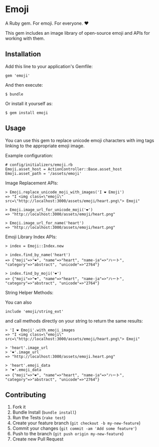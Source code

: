 # Emoji

A Ruby gem. For emoji. For everyone. :heart:

This gem includes an image library of open-source emoji and APIs for working with them.

## Installation

Add this line to your application's Gemfile:

    gem 'emoji'

And then execute:

    $ bundle

Or install it yourself as:

    $ gem install emoji

## Usage

You can use this gem to replace unicode emoji characters with img tags linking to the appropriate emoji image.

Example configuration:
    
    # config/initializers/emoji.rb
    Emoji.asset_host = ActionController::Base.asset_host
    Emoji.asset_path = '/assets/emoji'

Image Replacement APIs:

    > Emoji.replace_unicode_moji_with_images('I ❤ Emoji')
    => "I <img class=\"emoji\" src=\"http://localhost:3000/assets/emoji/heart.png\"> Emoji"

    > Emoji.image_url_for_unicode_moji('❤')
    => "http://localhost:3000/assets/emoji/heart.png"
    
    > Emoji.image_url_for_name('heart')
    => "http://localhost:3000/assets/emoji/heart.png"

Emoji Library Index APIs:

    > index = Emoji::Index.new
    
    > index.find_by_name('heart')
    => {"moji"=>"❤", "name"=>"heart", "name-ja"=>"ハート", "category"=>"abstract", "unicode"=>"2764"}
    
    > index.find_by_moji('❤')
    => {"moji"=>"❤", "name"=>"heart", "name-ja"=>"ハート", "category"=>"abstract", "unicode"=>"2764"}

String Helper Methods:

You can also 

    include 'emoji/string_ext'

and call methods directly on your string to return the same results:

    > 'I ❤ Emoji'.with_emoji_images
    => "I <img class=\"emoji\" src=\"http://localhost:3000/assets/emoji/heart.png\"> Emoji"

    > 'heart'.image_url
    > '❤'.image_url
    => "http://localhost:3000/assets/emoji.heart.png"
    
    > 'heart'.emoji_data
    > '❤'.emoji_data
    => {"moji"=>"❤", "name"=>"heart", "name-ja"=>"ハート", "category"=>"abstract", "unicode"=>"2764"}

## Contributing

1. Fork it
2. Bundle Install (`bundle install`)
3. Run the Tests (`rake test`)
2. Create your feature branch (`git checkout -b my-new-feature`)
3. Commit your changes (`git commit -am 'Add some feature'`)
4. Push to the branch (`git push origin my-new-feature`)
5. Create new Pull Request
